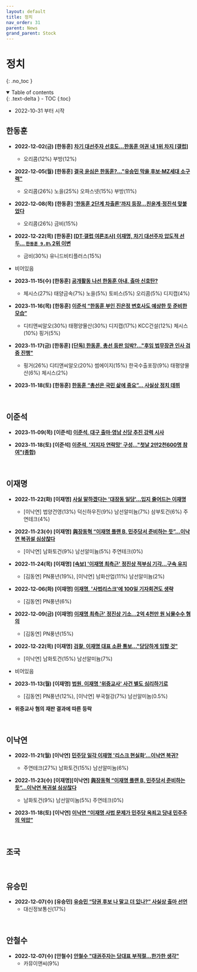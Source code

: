 ```yaml
---
layout: default
title: 정치
nav_order: 31
parent: News
grand_parent: Stock
---
```


# 정치
{: .no_toc }

<details open markdown="block">
  <summary>
    Table of contents
  </summary>
  {: .text-delta }
- TOC
{:toc}
</details>
<!------------------------------------ STEP ------------------------------------>

* 2022-10-31 부터 시작

<!------------------------ 한동훈 ------------------------>

## 한동훈

* **2022-12-02(금) [한동훈] [차기 대선주자 선호도…한동훈 여권 내 1위 차지 [갤럽]](https://n.news.naver.com/mnews/article/005/0001570735?sid=100)**
    * 오리콤(12%) 부방(12%)

* **2022-12-05(월) [한동훈] [결국 윤심은 한동훈?…"유승민 막을 후보·MZ세대 소구력"](https://n.news.naver.com/mnews/article/015/0004783455?sid=100)**
    * 오리콤(26%) 노을(25%) 오파스넷(15%) 부방(11%)

* **2022-12-08(목) [한동훈] ['한동훈 2단계 차출론'까지 등장…친윤계·정진석 맞붙었다](https://n.news.naver.com/mnews/article/025/0003244346?sid=100)**
    * 오리콤(26%) 금비(15%)

* **2022-12-22(목) [한동훈] [[DT·갤럽 여론조사] 이재명, 차기 대선주자 압도적 선두… `한동훈 9.8%` 2위 이변](https://n.news.naver.com/mnews/article/029/0002774079?sid=100)**
   * 금비(30%) 유니드비티플러스(15%)
   
* 비어있음

* **2023-11-15(수) [한동훈] [공개활동 나선 한동훈 아내, 출마 신호탄?](https://n.news.naver.com/mnews/article/053/0000039607?rc=N&ntype=RANKING&sid=001)**
  * 체시스(27%) 태양금속(7%) 노을(5%) 토비스(5%) 오리콤(5%) 디지캡(4%)

* **2023-11-16(목) [한동훈] [이준석 “한동훈 부인 진은정 변호사도 예상한 듯 준비한 모습”](https://www.donga.com/news/Politics/article/all/20231116/122214239/1)**
    * 디티앤씨알오(30%) 태평양물산(30%) 디지캡(17%) KCC건설(12%) 체시스(10%) 핑거(5%)

* **2023-11-17(금) [한동훈] [[단독] 한동훈, 총선 등판 임박?…"후임 법무장관 인사 검증 진행"](https://n.news.naver.com/mnews/article/448/0000436518?sid=100)**
    * 핑거(26%) 디티앤씨알오(20%) 썸에이지(15%) 한국수출포장(9%) 태평양물산(6%) 체시스(2%)

* **2023-11-18(토) [한동훈] [한동훈 “총선은 국민 삶에 중요”… 사실상 정치 데뷔](https://n.news.naver.com/mnews/article/023/0003799932?sid=100)** 

<br>

<!------------------------ 이준석 ------------------------>

## 이준석

* **2023-11-09(목) [이준석] [이준석, 대구 출마·영남 신당 추진 강력 시사](https://www.yonhapnewstv.co.kr/news/MYH20231109001000641?input=1825m)**
 
 * **2023-11-18(토) [이준석] [이준석, '지지자 연락망' 구성…"첫날 2만2천600명 참여"(종합)](https://n.news.naver.com/mnews/article/001/0014339798?sid=100)** 

<br>

<!------------------------ 이재명 ------------------------>

## 이재명

* **2022-11-22(화) [이재명] [사실 말하겠다는 '대장동 일당'…입지 줄어드는 이재명](https://biz.heraldcorp.com/view.php?ud=20221121000718)**
    * [이낙연] 법양건영(13%) 덕신하우진(9%) 남선알미늄(7%) 삼부토건(6%) 주연테크(4%)

* **2022-11-23(수) [이재명] [與장동혁 “이재명 플랜 B, 민주당서 준비하는 듯”…이낙연 복귀설 심상찮다](https://www.donga.com/news/Politics/article/all/20221123/116645881/1)**
    * [이낙연] 남화토건(9%) 남선알미늄(5%) 주연테크(0%)

* **2022-11-24(목) [이재명] [[속보] '이재명 최측근' 정진상 적부심 기각…구속 유지](https://www.yonhapnewstv.co.kr/news/MYH20221124012600038)**
    * [김동연] PN풍년(19%), [이낙연] 남화산업(11%) 남선알미늄(2%)

* **2022-12-06(화) [이재명] [이재명, '사법리스크'에 100일 기자회견도 생략](https://n.news.naver.com/mnews/article/448/0000385404?sid=100)**
    * [김동연] PN풍년(6%)

* **2022-12-09(금) [이재명] [이재명 최측근' 정진상 기소…2억 4천만 원 뇌물수수 혐의 ](https://news.sbs.co.kr/news/endPage.do?news_id=N1007001603)**
    * [김동연] PN풍년(15%)
  

* **2022-12-22(목) [이재명] [검찰, 이재명 대표 소환 통보…"당당하게 임할 것"](https://m.yna.co.kr/view/MYH20221222009700641?section=video/all)**
   * [이낙연] 남화토건(15%) 남선알미늄(7%)

* 비어있음

* **2023-11-13(월) [이재명] [법원, 이재명 '위증교사' 사건 별도 심리하기로](https://www.yna.co.kr/view/AKR20231103152651004?input=1195m)**
  * [김동연] PN풍년(12%), [이낙연] 부국철강(7%) 남선알미늄(0.5%)
* **위증교사 혐의 재판 결과에 따른 등락**


<br>

<!------------------------ 이낙연 ------------------------>

## 이낙연

* **2022-11-21(월) [이낙연] [민주당 일각 이재명 '리스크 현실화'…이낙연 복귀?](https://news.imaeil.com/page/view/2022112018004352395)**
    * 주연테크(27%) 남화토건(15%) 남선알미늄(6%)

* **2022-11-23(수) [이재명][이낙연] [與장동혁 “이재명 플랜 B, 민주당서 준비하는 듯”…이낙연 복귀설 심상찮다](https://www.donga.com/news/Politics/article/all/20221123/116645881/1)**
    * 남화토건(9%) 남선알미늄(5%) 주연테크(0%)

* **2023-11-18(토) [이낙연] [이낙연 “이재명 사법 문제가 민주당 옥죄고 당내 민주주의 억압”](https://n.news.naver.com/mnews/article/021/0002605848?sid=100)**

<br>

<!------------------------ 조국 ------------------------>

## 조국

<br>

<!------------------------ 유승민 ------------------------>

## 유승민

* **2022-12-07(수) [유승민] [유승민 “당권 후보 나 말고 더 있나?” 사실상 출마 선언](https://www.donga.com/news/Politics/article/all/20221207/116892455/2)**
    * 대신정보통신(17%)
    
<br>

<!------------------------ 안철수 ------------------------>

## 안철수

* **2022-12-07(수) [안철수] [안철수 "대권주자는 당대표 부적절…한가한 생각"](https://www.newsis.com/view/?id=NISX20221207_0002114419)**
    * 카뮤이앤씨(9%)
